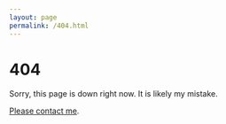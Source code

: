 ```yaml
---
layout: page
permalink: /404.html
---
```


# 404

Sorry, this page is down right now. It is likely my mistake.

<a href="{{ site.baseurl }}/pages/about.html#contact">Please contact me</a>.
